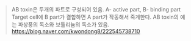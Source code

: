 > AB toxin은 두개의 파트로 구성되어 있음. A- active part, B- binding part
> Target cell에 B part가 결합하면 A part가 작동해서 죽게한다.
> AB toxin의 예는 파상풍의 독소와 보툴리늄의 독소가 있음.
> https://blog.naver.com/kwondong8/222545738710

